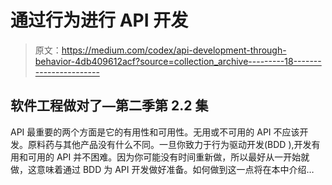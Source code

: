 # 通过行为进行 API 开发

> 原文：<https://medium.com/codex/api-development-through-behavior-4db409612acf?source=collection_archive---------18----------------------->

## 软件工程做对了—第二季第 2.2 集

API 最重要的两个方面是它的有用性和可用性。无用或不可用的 API 不应该开发。原料药与其他产品没有什么不同。一旦你致力于行为驱动开发(BDD ),开发有用和可用的 API 并不困难。因为你可能没有时间重新做，所以最好从一开始就做，这意味着通过 BDD 为 API 开发做好准备。如何做到这一点将在本中介绍…